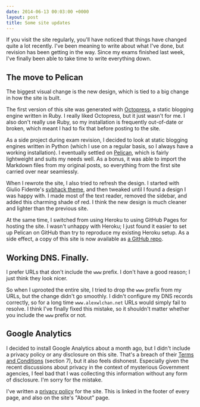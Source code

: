 ```yaml
---
date: 2014-06-13 00:03:00 +0000
layout: post
title: Some site updates
---
```


If you visit the site regularly, you'll have noticed that things have changed quite a lot recently.
I've been meaning to write about what I've done, but revision has been getting in the way.
Since my exams finished last week, I've finally been able to take time to write everything down.

<!-- summary -->

## The move to Pelican

The biggest visual change is the new design, which is tied to a big change in how the site is built.

The first version of this site was generated with [Octopress][oc], a static blogging engine written in Ruby.
I really liked Octopress, but it just wasn't for me.
I also don't really use Ruby, so my installation is frequently out-of-date or broken, which meant I had to fix that before posting to the site.

As a side project during exam revision, I decided to look at static blogging engines written in Python (which I use on a regular basis, so I always have a working installation).
I eventually settled on [Pelican][pel], which is fairly lightweight and suits my needs well.
As a bonus, it was able to import the Markdown files from my original posts, so everything from the first site carried over near seamlessly.

When I rewrote the site, I also tried to refresh the design.
I started with Giulio Fidente's [svbhack theme][svb], and then tweaked until I found a design I was happy with.
I made most of the text reader, removed the sidebar, and added this charming shade of red.
I think the new design is much cleaner and lighter than the previous site.

At the same time, I switched from using Heroku to using GitHub Pages for hosting the site.
I wasn't unhappy with Heroku; I just found it easier to set up Pelican on GitHub than try to reproduce my existing Heroku setup.
As a side effect, a copy of this site is now available as [a GitHub repo][awlc].

## Working DNS. Finally.

I prefer URLs that don't include the `www` prefix.
I don't have a good reason; I just think they look nicer.

So when I uprooted the entire site, I tried to drop the `www` prefix from my URLs, but the change didn't go smoothly.
I didn't configure my DNS records correctly, so for a long time `www.alexwlchan.net` URLs would simply fail to resolve.
I think I've finally fixed this mistake, so it shouldn't matter whether you include the `www` prefix or not.

## Google Analytics

I decided to install Google Analytics about a month ago, but I didn't include a privacy policy or any disclosure on this site.
That's a breach of their [Terms and Conditions][t&c] (section&nbsp;7), but it also feels dishonest.
Especially given the recent discussions about privacy in the context of mysterious Government agencies, I feel bad that I was collecting this information without any form of disclosure.
I'm sorry for the mistake.

I've written a [privacy policy][pp] for the site.
This is linked in the footer of every page, and also on the site's "About" page.

[oc]: http://octopress.org
[pel]: http://pelican.readthedocs.org/en/3.3.0/
[awlc]: https://github.com/alexwlchan/staticsite
[t&c]: http://www.google.co.uk/analytics/terms/us.html
[pp]: http://alexwlchan.net/privacy/
[svb]: https://github.com/giulivo/pelican-svbhack
